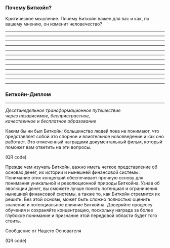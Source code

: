 ### Почему Биткойн?


Критическое мышление. Почему Биткойн важен для вас и как, по вашему мнению, он изменит человечество?
_________________________________________________________________________________________________________
_________________________________________________________________________________________________________
_________________________________________________________________________________________________________
_________________________________________________________________________________________________________
_________________________________________________________________________________________________________
_________________________________________________________________________________________________________
_________________________________________________________________________________________________________
_________________________________________________________________________________________________________
_________________________________________________________________________________________________________
_________________________________________________________________________________________________________
_________________________________________________________________________________________________________
_________________________________________________________________________________________________________





### Биткойн-Диплом
__________________________________
_Десятинедельное трансформационное путешествие_    
_через независимое, беспристрастное,_    
_качественное и бесплатное образование_    



Каким бы ни был Биткойн; большинство людей пока не понимают, что представляет собой это спорное и влиятельное нововведение и как оно работает. Это отмеченный наградами документальный фильм, который поможет вам ответить на эти вопросы.


(QR code)






Прежде чем изучать Биткойн, важно иметь четкое представление об основах денег, их истории и нынешней финансовой системы. Понимание этих концепций обеспечивает прочную основу для понимания уникальной и революционной природы Биткойна. Узнав об эволюции денег, вы сможете лучше понять потенциал и ограничения нынешней финансовой системы, а также то, как Биткойн стремится их решить. Без этой основы, может быть сложно полностью оценить значение и потенциальное влияние Биткойна. Доверяйте процессу обучения и сохраняйте концентрацию, поскольку награда за более глубокое понимание и признание этой передовой области будет того стоить.



Сообщение от Нашего Основателя

(QR code)

